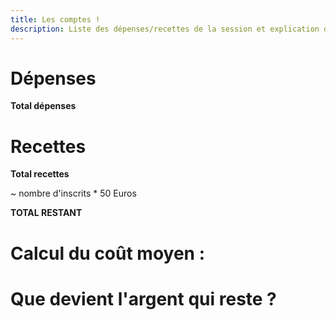 ```yaml
---
title: Les comptes !
description: Liste des dépenses/recettes de la session et explication de l'utilisation des sous qui restent
---
```


# Dépenses


**Total dépenses**

# Recettes


**Total recettes**

~ nombre d'inscrits * 50 Euros

**TOTAL RESTANT**

# Calcul du coût moyen  : 


# Que devient l'argent qui reste ? 



